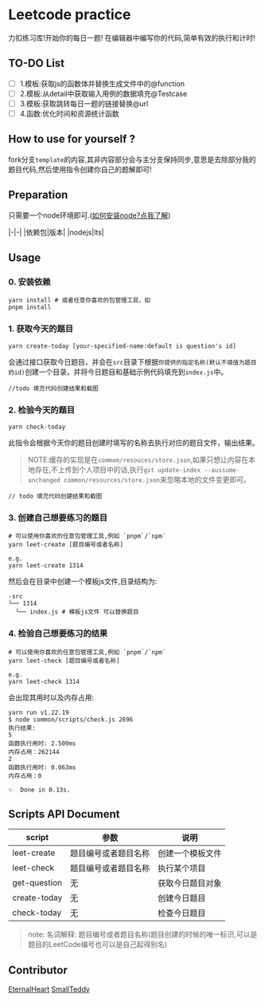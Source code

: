# Leetcode practice

力扣练习库!开始你的每日一题!
在编辑器中编写你的代码,简单有效的执行和计时!

## TO-DO List

- [ ] 1.模板:获取js的函数体并替换生成文件中的@function
- [ ] 2.模板:从detail中获取输入用例的数据填充@Testcase
- [ ] 3.模板:获取跳转每日一题的链接替换@url
- [ ] 4.函数:优化时间和资源统计函数

## How to use for yourself ?

fork分支`template`的内容,其非内容部分会与主分支保持同步,意思是去除部分我的题目代码,然后使用指令创建你自己的题解即可!

## Preparation

只需要一个node环境即可.([如何安装node?点我了解](https://nodejs.org/en/learn/getting-started/how-to-install-nodejs))

|-|-|
|依赖包|版本|
|nodejs|lts|

## Usage

### 0. 安装依赖

```shell
yarn install # 或者任意你喜欢的包管理工具，如
pnpm install
```
### 1. 获取今天的题目

```shell
yarn create-today [your-specified-name:default is question's id]
```
会通过接口获取今日题目，并会在`src`目录下根据`你提供的指定名称(默认不填值为题目的id)`创建一个目录，并将今日题目和基础示例代码填充到`index.js`中。
```shell
//todo 填充代码创建结果和截图
```

### 2. 检验今天的题目
```shell
yarn check-today
```
此指令会根据今天你的题目创建时填写的名称去执行对应的题目文件，输出结果。
> NOTE:缓存的实现是在`commom/resouces/store.json`,如果只想让内容在本地存在,不上传到个人项目中的话,执行`git update-index --aussume-unchanged common/resources/store.json`来忽略本地的文件变更即可。

```shell
// todo 填充代码创建结果和截图
```

### 3. 创建自己想要练习的题目

```shell
# 可以使用你喜欢的任意包管理工具,例如 `pnpm`/`npm`
yarn leet-create [题目编号或者名称]

e.g.
yarn leet-create 1314
```

然后会在目录中创建一个模板js文件,目录结构为:

```shell
-src
└── 1314
  └── index.js # 模板js文件 可以替换题目
```

### 4. 检验自己想要练习的结果

```shell
# 可以使用你喜欢的任意包管理工具,例如 `pnpm`/`npm`
yarn leet-check [题目编号或者名称]

e.g.
yarn leet-check 1314
```

会出现其用时以及内存占用:

```shell
yarn run v1.22.19
$ node common/scripts/check.js 2696
执行结果:
5
函数执行用时: 2.509ms
内存占用：262144
2
函数执行用时: 0.063ms
内存占用：0

✨  Done in 0.13s.
```

## Scripts API Document

| script       | 参数         | 说明       |
|--------------|------------|----------|
| leet-create  | 题目编号或者题目名称 | 创建一个模板文件 |
| leet-check   | 题目编号或者题目名称 | 执行某个项目   |
| get-question | 无          | 获取今日题目对象 |
| create-today | 无          | 创建今日题目   |
| check-today  | 无          | 检查今日题目   |

> note:
> 名词解释: 题目编号或者题目名称(题目创建的时候的唯一标识,可以是题目的LeetCode编号也可以是自己起得别名)

## Contributor

[EternalHeart](https://github.com/wh131462)
[SmallTeddy](https://github.com/SmallTeddy)
